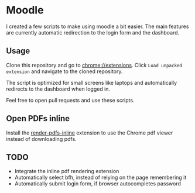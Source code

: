 # Moodle
I created a few scripts to make using moodle a bit easier. The main features are currently automatic redirection to the login form and the dashboard.

## Usage
Clone this repository and go to [chrome://extensions](chrome://extensions). Click `Load unpacked extension` and navigate to the cloned repository.

The script is optimized for small screens like laptops and automatically redirects to the dashboard when logged in.

Feel free to open pull requests and use these scripts.

## Open PDFs inline
Install the [render-pdfs-inline](https://chrome.google.com/webstore/detail/render-pdfs-inline-for-be/mpmmilbhemhehclnkpkfepmaikiolaab) extension to use the Chrome pdf viewer instead of downloading pdfs.

## TODO
* Integrate the inline pdf rendering extension
* Automatically select bfh, instead of relying on the page remembering it
* Automatically submit login form, if browser autocompletes password
